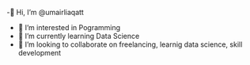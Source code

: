 -👋 Hi, I’m @umairliaqatt
- 👀 I’m interested in Pogramming
- 🌱 I’m currently learning Data Science
- 💞️ I’m looking to collaborate on freelancing, learnig data science, skill development

<!---
umairliaqatt/umairliaqatt is a ✨ special ✨ repository because its `README.md` (this file) appears on your GitHub profile.
You can click the Preview link to take a look at your changes.
--->
